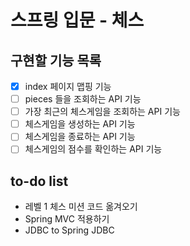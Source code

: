 # 스프링 입문 - 체스

## 구현할 기능 목록
- [x] index 페이지 맵핑 기능
- [ ] pieces 들을 조회하는 API 기능
- [ ] 가장 최근의 체스게임을 조회하는 API 기능
- [ ] 체스게임을 생성하는 API 기능
- [ ] 체스게임을 종료하는 API 기능
- [ ] 체스게임의 점수를 확인하는 API 기능

## to-do list
* 레벨 1 체스 미션 코드 옮겨오기
* Spring MVC 적용하기
* JDBC to Spring JDBC 

